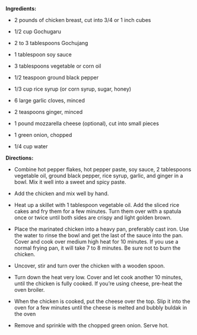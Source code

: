 **Ingredients:**

- 2 pounds of chicken breast, cut into 3/4 or 1 inch cubes

- 1/2 cup Gochugaru

- 2 to 3 tablespoons Gochujang

- 1 tablespoon soy sauce

- 3 tablespoons vegetable or corn oil

- 1/2 teaspoon ground black pepper

- 1/3 cup rice syrup (or corn syrup, sugar, honey)

- 6 large garlic cloves, minced

- 2 teaspoons ginger, minced

- 1 pound mozzarella cheese (optional), cut into small pieces

- 1 green onion, chopped

- 1/4 cup water

**Directions:**

- Combine hot pepper flakes, hot pepper paste, soy sauce, 2 tablespoons vegetable oil, ground black pepper, rice syrup, garlic, and ginger in a bowl. Mix it well into a sweet and spicy paste.

- Add the chicken and mix well by hand.

- Heat up a skillet with 1 tablespoon vegetable oil. Add the sliced rice cakes and fry them for a few minutes. Turn them over with a spatula once or twice until both sides are crispy and light golden brown.

- Place the marinated chicken into a heavy pan, preferably cast iron. Use the water to rinse the bowl and get the last of the sauce into the pan. Cover and cook over medium high heat for 10 minutes. If you use a normal frying pan, it will take 7 to 8 minutes. Be sure not to burn the chicken.

- Uncover, stir and turn over the chicken with a wooden spoon.

- Turn down the heat very low. Cover and let cook another 10 minutes, until the chicken is fully cooked. If you’re using cheese, pre-heat the oven broiler.

- When the chicken is cooked, put the cheese over the top. Slip it into the oven for a few minutes until the cheese is melted and bubbly buldak in the oven

- Remove and sprinkle with the chopped green onion. Serve hot.
